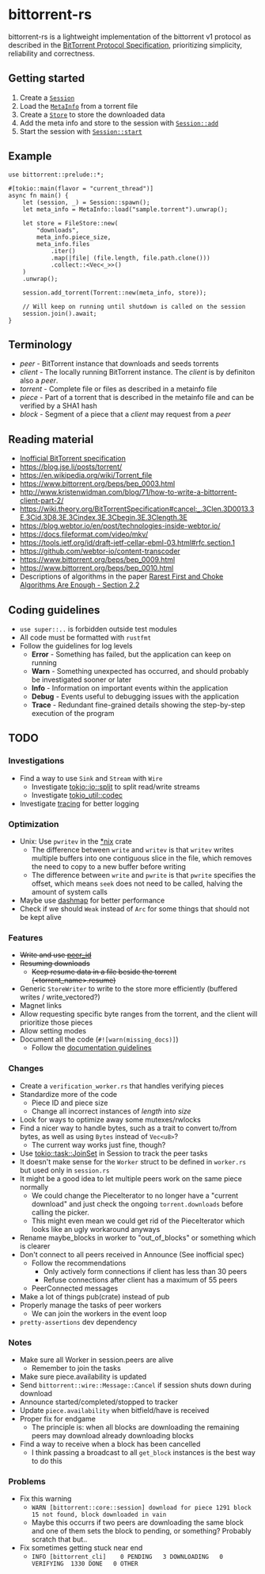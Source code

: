 # bittorrent-rs
bittorrent-rs is a lightweight implementation of the bittorrent v1 protocol as described in the [BitTorrent Protocol Specification](https://www.bittorrent.org/beps/bep_0003.html), prioritizing simplicity, reliability and correctness.

## Getting started
1. Create a [`Session`](core::session::Session)
2. Load the [`MetaInfo`](protocol::metainfo::MetaInfo) from a torrent file
3. Create a [`Store`](io::store::Store) to store the downloaded data
4. Add the meta info and store to the session with [`Session::add`](core::session::Session::add)
5. Start the session with [`Session::start`](core::session::Session::start)

## Example
```rust,no_run
use bittorrent::prelude::*;

#[tokio::main(flavor = "current_thread")]
async fn main() {
    let (session, _) = Session::spawn();
    let meta_info = MetaInfo::load("sample.torrent").unwrap();

    let store = FileStore::new(
        "downloads",
        meta_info.piece_size,
        meta_info.files
            .iter()
            .map(|file| (file.length, file.path.clone()))
            .collect::<Vec<_>>()
    )
    .unwrap();

    session.add_torrent(Torrent::new(meta_info, store));

    // Will keep on running until shutdown is called on the session
    session.join().await;
}
```

## Terminology
* *peer* - BitTorrent instance that downloads and seeds torrents
* *client* - The locally running BitTorrent instance. The *client* is by definiton also a *peer*.
* *torrent* - Complete file or files as described in a metainfo file
* *piece* - Part of a torrent that is described in the metainfo file and can be verified by a SHA1 hash
* *block* - Segment of a piece that a *client* may request from a *peer*

## Reading material
* [Inofficial BitTorrent specification](https://wiki.theory.org/BitTorrentSpecification)
* https://blog.jse.li/posts/torrent/
* https://en.wikipedia.org/wiki/Torrent_file
* https://www.bittorrent.org/beps/bep_0003.html
* http://www.kristenwidman.com/blog/71/how-to-write-a-bittorrent-client-part-2/
* https://wiki.theory.org/BitTorrentSpecification#cancel:_.3Clen.3D0013.3E.3Cid.3D8.3E.3Cindex.3E.3Cbegin.3E.3Clength.3E
* https://blog.webtor.io/en/post/technologies-inside-webtor.io/
* https://docs.fileformat.com/video/mkv/
* https://tools.ietf.org/id/draft-ietf-cellar-ebml-03.html#rfc.section.1
* https://github.com/webtor-io/content-transcoder
* https://www.bittorrent.org/beps/bep_0009.html
* https://www.bittorrent.org/beps/bep_0010.html
* Descriptions of algorithms in the paper [Rarest First and Choke Algorithms Are Enough - Section 2.2](http://conferences.sigcomm.org/imc/2006/papers/p20-legout.pdf)

## Coding guidelines
* `use super::..` is forbidden outside test modules
* All code must be formatted with `rustfmt`
* Follow the guidelines for log levels
  * **Error** - Something has failed, but the application can keep on running
  * **Warn** - Something unexpected has occurred, and should probably be investigated sooner or later
  * **Info** - Information on important events within the application
  * **Debug** - Events useful to debugging issues with the application
  * **Trace** - Redundant fine-grained details showing the step-by-step execution of the program

## TODO
### Investigations
* Find a way to use `Sink` and `Stream` with `Wire`
  * Investigate [tokio::io::split](https://docs.rs/tokio/1.21.2/tokio/io/fn.split.html) to split read/write streams
  * Investigate [tokio_util::codec](https://docs.rs/tokio-util/0.6.10/tokio_util/codec/index.html)
* Investigate [tracing](https://lib.rs/crates/tracing) for better logging

### Optimization
* Unix: Use `pwritev` in the [*nix](https://lib.rs/crates/nix) crate
  * The difference between `write` and `writev` is that `writev` writes multiple buffers into one contiguous slice in the file, which removes the need to copy to a new buffer before writing
  * The difference between `write` and `pwrite` is that `pwrite` specifies the offset, which means `seek` does not need to be called, halving the amount of system calls
* Maybe use [dashmap](https://lib.rs/crates/dashmap) for better performance
* Check if we should `Weak` instead of `Arc` for some things that should not be kept alive

### Features
* ~~Write and use [peer_id](src/protocol/peer_id.rs)~~
* ~~Resuming downloads~~
  * ~~Keep resume data in a file beside the torrent (<torrent_name>.resume)~~
* Generic `StoreWriter` to write to the store more efficiently (buffered writes / write_vectored?)
* Magnet links
* Allow requesting specific byte ranges from the torrent, and the client will prioritize those pieces
* Allow setting modes
* Document all the code (`#![warn(missing_docs)]`)
  * Follow the [documentation guidelines](https://rust-lang.github.io/api-guidelines/documentation.html)

### Changes
* Create a `verification_worker.rs` that handles verifying pieces
* Standardize more of the code
  * Piece ID and piece size
  * Change all incorrect instances of *length* into *size*
* Look for ways to optimize away some mutexes/rwlocks
* Find a nicer way to handle bytes, such as a trait to convert to/from bytes, as well as using `Bytes` instead of `Vec<u8>`?
  * The current way works just fine, though?
* Use [tokio::task::JoinSet](https://docs.rs/tokio/latest/tokio/task/struct.JoinSet.html) in Session to track the peer tasks
* It doesn't make sense for the `Worker` struct to be defined in `worker.rs` but used only in `session.rs`
* It might be a good idea to let multiple peers work on the same piece normally
  * We could change the PieceIterator to no longer have a "current download" and just check the ongoing `torrent.downloads` before calling the picker.
  * This might even mean we could get rid of the PieceIterator which looks like an ugly workaround anyways
* Rename maybe_blocks in worker to "out_of_blocks" or something which is clearer
* Don't connect to all peers received in Announce (See inofficial spec)
  * Follow the recommendations
    * Only actively form connections if client has less than 30 peers
    * Refuse connections after client has a maximum of 55 peers
  * PeerConnected messages
* Make a lot of things pub(crate) instead of pub
* Properly manage the tasks of peer workers
  * We can join the workers in the event loop
* `pretty-assertions` dev dependency

### Notes
* Make sure all Worker in session.peers are alive
  * Remember to join the tasks
* Make sure piece.availability is updated
* Send `bittorrent::wire::Message::Cancel` if session shuts down during download
* Announce started/completed/stopped to tracker
* Update `piece.availability` when bitfield/have is received
* Proper fix for endgame
  * The principle is: when all blocks are downloading the remaining peers may download already downloading blocks
* Find a way to receive when a block has been cancelled
  * I think passing a broadcast to all `get_block` instances is the best way to do this

### Problems
* Fix this warning
  * `WARN [bittorrent::core::session] download for piece 1291 block 15 not found, block downloaded in vain`
  * Maybe this occurrs if two peers are downloading the same block and one of them sets the block to pending, or something? Probably scratch that but..
* Fix sometimes getting stuck near end
  * `INFO [bittorrent_cli]    0 PENDING   3 DOWNLOADING   0 VERIFYING  1330 DONE   0 OTHER`
